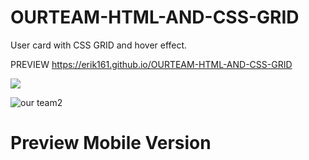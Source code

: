 
# OURTEAM-HTML-AND-CSS-GRID

User card with CSS GRID and hover effect.


PREVIEW https://erik161.github.io/OURTEAM-HTML-AND-CSS-GRID


![](img/present.png)

![our team2](https://user-images.githubusercontent.com/26189854/65059649-9b164c00-d933-11e9-8298-ff78eddc49ea.gif)



# Preview Mobile Version
